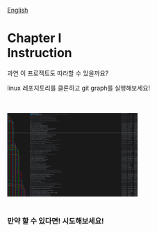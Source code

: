 [English](README.md)
# Chapter Ⅰ<br>Instruction

과연 이 프로젝트도 따라할 수 있을까요?

linux 레포지토리를 클론하고 git graph를 실행해보세요!

<br>
<br>

<img src="../assets/linux.png" width="300" alt="linux git graph"/>

<br>
<br>


### 만약 할 수 있다면! 시도해보세요!